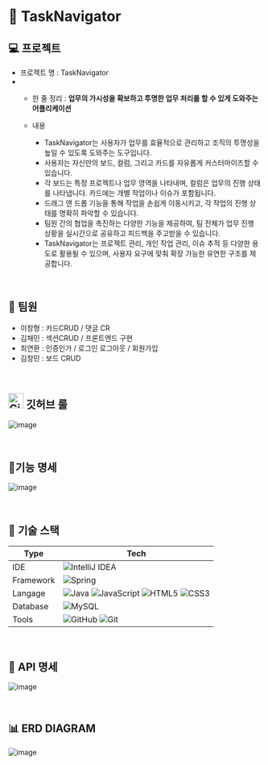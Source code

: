 # 📌 TaskNavigator

## 💻 프로젝트

- 프로젝트 명 : TaskNavigator
- 
    - 한 줄 정리 : **업무의 가시성을 확보하고 투명한 업무 처리를 할 수 있게 도와주는 어플리케이션**
    - 내용
      
        - TaskNavigator는 사용자가 업무를 효율적으로 관리하고 조직의 투명성을 높일 수 있도록 도와주는 도구입니다.
        - 사용자는 자신만의 보드, 컬럼, 그리고 카드를 자유롭게 커스터마이즈할 수 있습니다.
        - 각 보드는 특정 프로젝트나 업무 영역을 나타내며, 컬럼은 업무의 진행 상태를 나타냅니다. 카드에는 개별 작업이나 이슈가 포함됩니다.
        - 드래그 앤 드롭 기능을 통해 작업을 손쉽게 이동시키고, 각 작업의 진행 상태를 명확히 파악할 수 있습니다.
        - 팀원 간의 협업을 촉진하는 다양한 기능을 제공하여, 팀 전체가 업무 진행 상황을 실시간으로 공유하고 피드백을 주고받을 수 있습니다.
        - TaskNavigator는 프로젝트 관리, 개인 작업 관리, 이슈 추적 등 다양한 용도로 활용될 수 있으며, 사용자 요구에 맞춰 확장 가능한 유연한 구조를 제공합니다.

&nbsp;
&nbsp;
## 👬 팀원

- 이창형 : 카드CRUD / 댓글 CR
- 김채민 : 섹션CRUD / 프론트엔드 구현
- 최연환 : 인증인가  / 로그인 로그아웃 / 회원가입
- 김창민 : 보드 CRUD

&nbsp;
&nbsp;
## <img src="https://github.githubassets.com/images/modules/logos_page/GitHub-Mark.png" alt="GitHub Icon" width="30" height="30"> 깃허브 룰

![image](https://github.com/user-attachments/assets/9b49e950-bac4-48c8-b2b4-9bb66d0fc624)


&nbsp;
&nbsp;
## 📜기능 명세

![image](https://github.com/user-attachments/assets/0033c937-d978-4479-b79c-a4c6fd0374ef)


&nbsp;
&nbsp;
## 📗 기술 스택

| Type       | Tech                                                                                                              |
| ---------- | ----------------------------------------------------------------------------------------------------------------- |
| IDE        |  ![IntelliJ IDEA](https://img.shields.io/badge/IntelliJIDEA-000000.svg?style=for-the-badge&logo=intellij-idea&logoColor=white)     |
| Framework        |  ![Spring](https://img.shields.io/badge/SpringBoot-%236DB33F.svg?style=for-the-badge&logo=spring&logoColor=white)          |
| Langage      | ![Java](https://img.shields.io/badge/java-%23ED8B00.svg?style=for-the-badge&logo=openjdk&logoColor=white) ![JavaScript](https://img.shields.io/badge/javascript-%23323330.svg?style=for-the-badge&logo=javascript&logoColor=%23F7DF1E) ![HTML5](https://img.shields.io/badge/html5-%23E34F26.svg?style=for-the-badge&logo=html5&logoColor=white) ![CSS3](https://img.shields.io/badge/css3-%231572B6.svg?style=for-the-badge&logo=css3&logoColor=white)                 |
| Database   | ![MySQL](https://img.shields.io/badge/mysql-4479A1.svg?style=for-the-badge&logo=mysql&logoColor=white)       |
| Tools   | ![GitHub](https://img.shields.io/badge/github-%23121011.svg?style=for-the-badge&logo=github&logoColor=white)  ![Git](https://img.shields.io/badge/git-%23F05033.svg?style=for-the-badge&logo=git&logoColor=white)       |

&nbsp;
&nbsp;
## 📝 API 명세

![image](https://github.com/user-attachments/assets/1dd0004b-91e3-4587-a574-48807f092748)


&nbsp;
&nbsp;
## 📊 ERD DIAGRAM

![image](https://github.com/user-attachments/assets/b00dc972-69c1-4a61-b355-039601b105a2)

